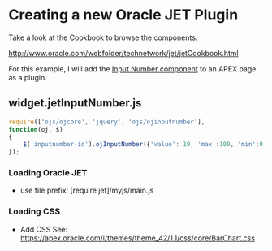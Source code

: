 # Creating a new Oracle JET Plugin

Take a look at the Cookbook to browse the components.

http://www.oracle.com/webfolder/technetwork/jet/jetCookbook.html

For this example, I will add the [Input Number component](http://www.oracle.com/webfolder/technetwork/jet/jetCookbook.html?component=inputNumber&demo=inputNumber) to an APEX page as a plugin.

## widget.jetInputNumber.js

```javascript
require(['ojs/ojcore', 'jquery', 'ojs/ojinputnumber'],
function(oj, $)
{
    $('inputnumber-id').ojInputNumber({'value': 10, 'max':100, 'min':0, 'step':2});
});
```

### Loading Oracle JET
- use file prefix: [require jet]/myjs/main.js

### Loading CSS
- Add CSS See: https://apex.oracle.com/i/themes/theme_42/1.1/css/core/BarChart.css
